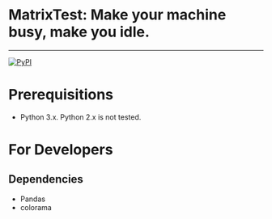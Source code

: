# MatrixTest: Make your machine busy, make you idle.

---
[![PyPI](https://img.shields.io/pypi/v/MatrixTest)](https://pypi.org/project/MatrixTest/)


# Prerequisitions

* Python 3.x. Python 2.x is not tested.

# For Developers

## Dependencies

* Pandas
* colorama